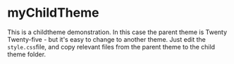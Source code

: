 # myChildTheme

This is a childtheme demonstration. In this case the parent theme is Twenty Twenty-five - but it's easy to change to another theme. Just edit the `style.css`file, and copy relevant files from the parent theme to the child theme folder.
